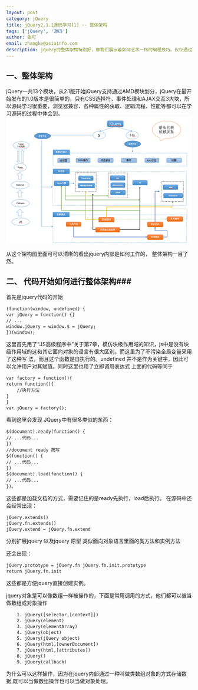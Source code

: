 ```yaml
---
layout: post
category: jQuery
title: jQuery2.1.1源码学习[1] -- 整体架构
tags: ['jQuery', '源码']
author: 张可
email: zhangke@asiainfo.com
description: jquery的整体架构特别好，像我们展示着如同艺术一样的编程技巧。仅仅通过学习其架构就可以收获很多。
---
```


## 一、整体架构 ##

  jQuery一共13个模块，从2.1版开始jQuery支持通过AMD模块划分，jQuery在最开始发布的1.0版本是很简单的，只有CSS选择符、事件处理和AJAX交互3大块，所以源码学习很重要，浏览器兼容、各种属性的获取、逻辑流程、性能等都可以在学习源码的过程中体会到。
![架构表](/images/zk-jq-1.png)

从这个架构图里面可可以清晰的看出jquery内部是如何工作的， 整体架构一目了然。



	
## 二、 代码开始如何进行整体架构###

首先是jquery代码的开始

	(function(window, undefined) {
	var jQuery = function() {}
	// ...
	window.jQuery = window.$ = jQuery;
	})(window);
这里首先用了“JS高级程序中”关于第7章，模仿块级作用域的知识，js中是没有块级作用域的这和其它面向对象的语言有很大区别。而这里为了不污染全局变量采用了这种写 法，而且这个函数是自执行的。undefined 并不是作为关键字，因此可以允许用户对其赋值。同时这里也用了立即调用表达式
上面的代码等同于
 
	var factory = function(){
    return function(){
        //执行方法
    }
	}
	var jQuery = factory();

看到这里会发现 JQuery中有很多类似的东西：

	$(document).ready(function() {
    // ...代码...
	})
	//document ready 简写
	$(function() {
    // ...代码...
	})
	$(document).load(function() {
	// ...代码...
	})。
这些都是加载文档的方式，需要记住的是ready先执行，load后执行。
在源码中还会经常出现：

	jQuery.extends()
 	jQuery.fn.extends()
	jQuery.extend = jQuery.fn.extend
分别扩展jquery 以及jquery 原型  类似面向对象语言里面的类方法和实例方法

还会出现：

	jQuery.prototype = jQuery.fn jQuery.fn.init.prototype 
	return jQuery.fn.init
这些都是方便jquery直接创建实例。

jquery对象是可以像数组一样被操作的，下面是常用调用的方式，他们都可以被当做数组或对象操作
	
		1. jQuery([selector,[context]])
		2. jQuery(element)
		3. jQuery(elementArray)
		4. jQuery(object)
		5. jQuery(jQuery object)
		6. jQuery(html,[ownerDocument])
		7. jQuery(html,[attributes])
		8. jQuery()
		9. jQuery(callback)
为什么可以这样操作，因为在jquery内部通过一种叫做类数组对象的方式存储数据,既可以当做数组操作也可以当做对象处理。
